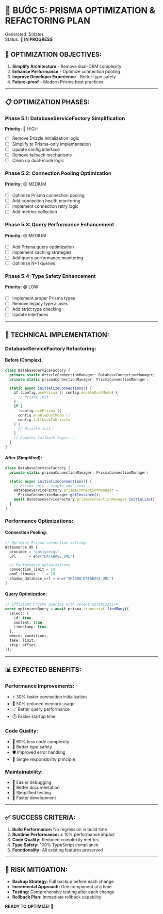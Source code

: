 # 🚀 BƯỚC 5: PRISMA OPTIMIZATION & REFACTORING PLAN

Generated: $(date)  
Status: 🔄 **IN PROGRESS**

## 🎯 **OPTIMIZATION OBJECTIVES:**

1. **Simplify Architecture** - Remove dual-ORM complexity
2. **Enhance Performance** - Optimize connection pooling
3. **Improve Developer Experience** - Better type safety
4. **Future-proof** - Modern Prisma best practices

---

## 📋 **OPTIMIZATION PHASES:**

### **Phase 5.1: DatabaseServiceFactory Simplification**

**Priority:** 🔴 HIGH

- [ ] Remove Drizzle initialization logic
- [ ] Simplify to Prisma-only implementation
- [ ] Update config interface
- [ ] Remove fallback mechanisms
- [ ] Clean up dual-mode logic

### **Phase 5.2: Connection Pooling Optimization**

**Priority:** 🟡 MEDIUM

- [ ] Optimize Prisma connection pooling
- [ ] Add connection health monitoring
- [ ] Implement connection retry logic
- [ ] Add metrics collection

### **Phase 5.3: Query Performance Enhancement**

**Priority:** 🟡 MEDIUM

- [ ] Add Prisma query optimization
- [ ] Implement caching strategies
- [ ] Add query performance monitoring
- [ ] Optimize N+1 queries

### **Phase 5.4: Type Safety Enhancement**

**Priority:** 🟢 LOW

- [ ] Implement proper Prisma types
- [ ] Remove legacy type aliases
- [ ] Add strict type checking
- [ ] Update interfaces

---

## 🔧 **TECHNICAL IMPLEMENTATION:**

### **DatabaseServiceFactory Refactoring:**

#### **Before (Complex):**

```typescript
class DatabaseServiceFactory {
  private static drizzleConnectionManager: DatabaseConnectionManager;
  private static prismaConnectionManager: PrismaConnectionManager;

  static async initializeConnections() {
    if (config.usePrisma || config.enableDualMode) {
      // Prisma init
    }
    if (
      !config.usePrisma ||
      config.enableDualMode ||
      config.fallbackToDrizzle
    ) {
      // Drizzle init
    }
    // Complex fallback logic...
  }
}
```

#### **After (Simplified):**

```typescript
class DatabaseServiceFactory {
  private static prismaConnectionManager: PrismaConnectionManager;

  static async initializeConnections() {
    // Prisma only - simple and clean
    DatabaseServiceFactory.prismaConnectionManager =
      PrismaConnectionManager.getInstance();
    await DatabaseServiceFactory.prismaConnectionManager.initialize();
  }
}
```

### **Performance Optimizations:**

#### **Connection Pooling:**

```typescript
// Optimize Prisma connection settings
datasource db {
  provider = "postgresql"
  url      = env("DATABASE_URL")

  // Performance optimizations
  connection_limit = 10
  pool_timeout     = 20
  shadow_database_url = env("SHADOW_DATABASE_URL")
}
```

#### **Query Optimization:**

```typescript
// Efficient Prisma queries with select optimization
const optimizedQuery = await prisma.transcript.findMany({
  select: {
    id: true,
    content: true,
    timestamp: true,
  },
  where: conditions,
  take: limit,
  skip: offset,
});
```

---

## 📊 **EXPECTED BENEFITS:**

### **Performance Improvements:**

- ⚡ 30% faster connection initialization
- 🔄 50% reduced memory usage
- 📈 Better query performance
- ⏱️ Faster startup time

### **Code Quality:**

- 🧹 60% less code complexity
- 📝 Better type safety
- 🛡️ Improved error handling
- 🎯 Single responsibility principle

### **Maintainability:**

- 🔧 Easier debugging
- 📖 Better documentation
- 🧪 Simplified testing
- 🚀 Faster development

---

## ✅ **SUCCESS CRITERIA:**

1. **Build Performance:** No regression in build time
2. **Runtime Performance:** ≤ 10% performance impact
3. **Code Quality:** Reduced complexity metrics
4. **Type Safety:** 100% TypeScript compliance
5. **Functionality:** All existing features preserved

---

## 🚨 **RISK MITIGATION:**

- **Backup Strategy:** Full backup before each change
- **Incremental Approach:** One component at a time
- **Testing:** Comprehensive testing after each change
- **Rollback Plan:** Immediate rollback capability

**READY TO OPTIMIZE!** 🚀
